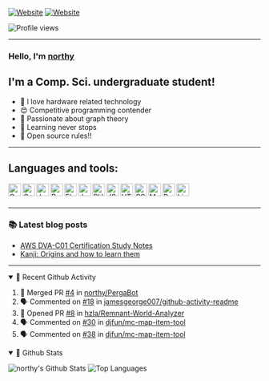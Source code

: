 [![Website](https://img.shields.io/website?label=homepage&style=for-the-badge&url=https%3A%2F%2Fnorthy.xyz)](https://northy.xyz)
[![Website](https://img.shields.io/website?label=Blog&style=for-the-badge&url=https%3A%2F%2Fblog.northy.xyz)](https://blog.northy.xyz)

![Profile views](https://gpvc.arturio.dev/northy)

---

### Hello, I'm [northy](https://northy.xyz/)

## I'm a Comp. Sci. undergraduate student!
- 🥳 I love hardware related technology
- 😍 Competitive programming contender
- 🤯 Passionate about graph theory
- 👾 Learning never stops
- 🤖 Open source rules!!

---

## Languages and tools:
<img align="left" alt="C" title="C" width="25px" src="https://simpleicons.org/icons/c.svg" />
<img align="left" alt="C++" title="C++" width="25px" src="https://simpleicons.org/icons/cplusplus.svg" />
<img align="left" alt="Java" title="Java" width="25px" src="https://simpleicons.org/icons/java.svg" />
<img align="left" alt="Python" title="Python" width="25px" src="https://simpleicons.org/icons/python.svg" />
<img align="left" alt="Flask" title="Flask" width="25px" src="https://simpleicons.org/icons/flask.svg" />
<img align="left" alt="Jekyll" title="Jekyll" width="25px" src="https://simpleicons.org/icons/jekyll.svg" />
<img align="left" alt="PHP" title="PHP" width="25px" src="https://simpleicons.org/icons/php.svg" />
<img align="left" alt="JS" title="JS" width="25px" src="https://simpleicons.org/icons/javascript.svg" />
<img align="left" alt="HTML" title="HTML" width="25px" src="https://simpleicons.org/icons/html5.svg" />
<img align="left" alt="CSS" title="CSS" width="25px" src="https://simpleicons.org/icons/css3.svg" />
<img align="left" alt="MySQL" title="MySQL" width="25px" src="https://simpleicons.org/icons/mysql.svg" />
<img align="left" alt="PostgreSQL" title="PostgreSQL" width="25px" src="https://simpleicons.org/icons/postgresql.svg" />
<img align="left" alt="Linux" title="Linux" width="25px" src="https://simpleicons.org/icons/linux.svg" />

<br />
<br />

---

### 📚 Latest blog posts
<!-- BLOG-POST-LIST:START -->
- [AWS DVA-C01 Certification Study Notes](https://blog.northy.xyz/2021/01/28/aws-dvac01-certification-study-notes/)
- [Kanji: Origins and how to learn them](https://blog.northy.xyz/2020/08/20/kanji-origins-and-how-to-learn-them/)
<!-- BLOG-POST-LIST:END -->

---

<details open>
  <summary>🚀 Recent Github Activity</summary>

<!--START_SECTION:activity-->
1. 🎉 Merged PR [#4](https://github.com/northy/PergaBot/pull/4) in [northy/PergaBot](https://github.com/northy/PergaBot)
2. 🗣 Commented on [#18](https://github.com/jamesgeorge007/github-activity-readme/issues/18) in [jamesgeorge007/github-activity-readme](https://github.com/jamesgeorge007/github-activity-readme)
3. 💪 Opened PR [#8](https://github.com/hzla/Remnant-World-Analyzer/pull/8) in [hzla/Remnant-World-Analyzer](https://github.com/hzla/Remnant-World-Analyzer)
4. 🗣 Commented on [#30](https://github.com/djfun/mc-map-item-tool/issues/30) in [djfun/mc-map-item-tool](https://github.com/djfun/mc-map-item-tool)
5. 🗣 Commented on [#38](https://github.com/djfun/mc-map-item-tool/issues/38) in [djfun/mc-map-item-tool](https://github.com/djfun/mc-map-item-tool)
<!--END_SECTION:activity-->
</details>

<details open>
  <summary>👀 Github Stats</summary>

  ![northy's Github Stats](https://github-readme-stats.vercel.app/api?username=northy&show_icons=true&count_private=true&include_all_commits=true)
  ![Top Languages](https://github-readme-stats.vercel.app/api/top-langs/?username=northy)
</details>
